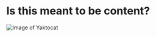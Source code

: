 # Is this meant to be content?

![Image of Yaktocat](https://octodex.github.com/images/yaktocat.png)
